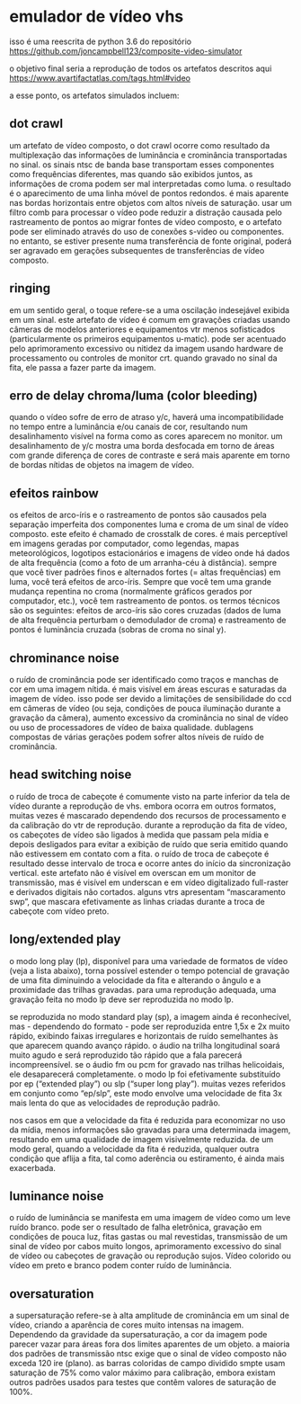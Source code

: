 # emulador de vídeo vhs

isso é uma reescrita de python 3.6 do repositório https://github.com/joncampbell123/composite-video-simulator

o objetivo final seria a reprodução de todos os artefatos descritos aqui
https://www.avartifactatlas.com/tags.html#video

a esse ponto, os artefatos simulados incluem:

## dot crawl

um artefato de vídeo composto, o dot crawl ocorre como resultado da multiplexação das informações de luminância e crominância transportadas no sinal. os sinais ntsc de banda base transportam esses componentes como frequências diferentes, mas quando são exibidos juntos, as informações de croma podem ser mal interpretadas como luma. o resultado é o aparecimento de uma linha móvel de pontos redondos. é mais aparente nas bordas horizontais entre objetos com altos níveis de saturação. usar um filtro comb para processar o vídeo pode reduzir a distração causada pelo rastreamento de pontos ao migrar fontes de vídeo composto, e o artefato pode ser eliminado através do uso de conexões s-video ou componentes. no entanto, se estiver presente numa transferência de fonte original, poderá ser agravado em gerações subsequentes de transferências de vídeo composto.

## ringing

em um sentido geral, o toque refere-se a uma oscilação indesejável exibida em um sinal. este artefato de vídeo é comum em gravações criadas usando câmeras de modelos anteriores e equipamentos vtr menos sofisticados (particularmente os primeiros equipamentos u-matic). pode ser acentuado pelo aprimoramento excessivo ou nitidez da imagem usando hardware de processamento ou controles de monitor crt. quando gravado no sinal da fita, ele passa a fazer parte da imagem.

## erro de delay chroma/luma (color bleeding)

quando o vídeo sofre de erro de atraso y/c, haverá uma incompatibilidade no tempo entre a luminância e/ou canais de cor, resultando num desalinhamento visível na forma como as cores aparecem no monitor. um desalinhamento de y/c mostra uma borda desfocada em torno de áreas com grande diferença de cores de contraste e será mais aparente em torno de bordas nítidas de objetos na imagem de vídeo.

## efeitos rainbow

os efeitos de arco-íris e o rastreamento de pontos são causados ​​pela separação imperfeita dos componentes luma e croma de um sinal de vídeo composto. este efeito é chamado de crosstalk de cores. é mais perceptível em imagens geradas por computador, como legendas, mapas meteorológicos, logotipos estacionários e imagens de vídeo onde há dados de alta frequência (como a foto de um arranha-céu à distância). sempre que você tiver padrões finos e alternados fortes (= altas frequências) em luma, você terá efeitos de arco-íris. Sempre que você tem uma grande mudança repentina no croma (normalmente gráficos gerados por computador, etc.), você tem rastreamento de pontos. os termos técnicos são os seguintes: efeitos de arco-íris são cores cruzadas (dados de luma de alta frequência perturbam o demodulador de croma) e rastreamento de pontos é luminância cruzada (sobras de croma no sinal y).

## chrominance noise

o ruído de crominância pode ser identificado como traços e manchas de cor em uma imagem nítida. é mais visível em áreas escuras e saturadas da imagem de vídeo. isso pode ser devido a limitações de sensibilidade do ccd em câmeras de vídeo (ou seja, condições de pouca iluminação durante a gravação da câmera), aumento excessivo da crominância no sinal de vídeo ou uso de processadores de vídeo de baixa qualidade. dublagens compostas de várias gerações podem sofrer altos níveis de ruído de crominância.

## head switching noise

o ruído de troca de cabeçote é comumente visto na parte inferior da tela de vídeo durante a reprodução de vhs. embora ocorra em outros formatos, muitas vezes é mascarado dependendo dos recursos de processamento e da calibração do vtr de reprodução. durante a reprodução da fita de vídeo, os cabeçotes de vídeo são ligados à medida que passam pela mídia e depois desligados para evitar a exibição de ruído que seria emitido quando não estivessem em contato com a fita. o ruído de troca de cabeçote é resultado desse intervalo de troca e ocorre antes do início da sincronização vertical. este artefato não é visível em overscan em um monitor de transmissão, mas é visível em underscan e em vídeo digitalizado full-raster e derivados digitais não cortados. alguns vtrs apresentam “mascaramento swp”, que mascara efetivamente as linhas criadas durante a troca de cabeçote com vídeo preto.

## long/extended play

o modo long play (lp), disponível para uma variedade de formatos de vídeo (veja a lista abaixo), torna possível estender o tempo potencial de gravação de uma fita diminuindo a velocidade da fita e alterando o ângulo e a proximidade das trilhas gravadas. para uma reprodução adequada, uma gravação feita no modo lp deve ser reproduzida no modo lp.

se reproduzida no modo standard play (sp), a imagem ainda é reconhecível, mas - dependendo do formato - pode ser reproduzida entre 1,5x e 2x muito rápido, exibindo faixas irregulares e horizontais de ruído semelhantes às que aparecem quando avanço rápido. o áudio na trilha longitudinal soará muito agudo e será reproduzido tão rápido que a fala parecerá incompreensível. se o áudio fm ou pcm for gravado nas trilhas helicoidais, ele desaparecerá completamente.
o modo lp foi efetivamente substituído por ep (“extended play”) ou slp (“super long play”). muitas vezes referidos em conjunto como “ep/slp”, este modo envolve uma velocidade de fita 3x mais lenta do que as velocidades de reprodução padrão.

nos casos em que a velocidade da fita é reduzida para economizar no uso da mídia, menos informações são gravadas para uma determinada imagem, resultando em uma qualidade de imagem visivelmente reduzida. de um modo geral, quando a velocidade da fita é reduzida, qualquer outra condição que aflija a fita, tal como aderência ou estiramento, é ainda mais exacerbada.

## luminance noise

o ruído de luminância se manifesta em uma imagem de vídeo como um leve ruído branco. pode ser o resultado de falha eletrônica, gravação em condições de pouca luz, fitas gastas ou mal revestidas, transmissão de um sinal de vídeo por cabos muito longos, aprimoramento excessivo do sinal de vídeo ou cabeçotes de gravação ou reprodução sujos. Vídeo colorido ou vídeo em preto e branco podem conter ruído de luminância.

## oversaturation

a supersaturação refere-se à alta amplitude de crominância em um sinal de vídeo, criando a aparência de cores muito intensas na imagem. Dependendo da gravidade da supersaturação, a cor da imagem pode parecer vazar para áreas fora dos limites aparentes de um objeto. a maioria dos padrões de transmissão ntsc exige que o sinal de vídeo composto não exceda 120 ire (plano). as barras coloridas de campo dividido smpte usam saturação de 75% como valor máximo para calibração, embora existam outros padrões usados ​​para testes que contêm valores de saturação de 100%.

